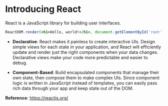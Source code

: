 # Introducing React

React is a JavaScript library for building user interfaces.

```jsx
ReactDOM.render(<h1>Hello, world!</h1>, document.getElementById('root'))
```

- **Declarative**: React makes it painless to create interactive UIs. Design simple views for each state in your application, and React will efficiently update and render just the right components when your data changes. Declarative views make your code more predictable and easier to debug.

- **Component-Based**: Build encapsulated components that manage their own state, then compose them to make complex UIs. Since component logic is written in JavaScript instead of templates, you can easily pass rich data through your app and keep state out of the DOM.

**Reference**: https://reactjs.org/
